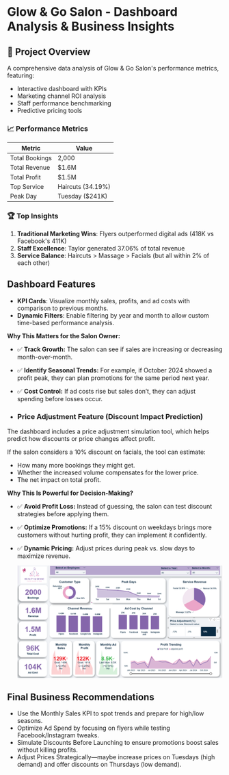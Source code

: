 # Glow & Go Salon - Dashboard Analysis & Business Insights

## 📌 Project Overview
A comprehensive data analysis of Glow & Go Salon's performance metrics, featuring:
- Interactive dashboard with KPIs
- Marketing channel ROI analysis
- Staff performance benchmarking
- Predictive pricing tools

### 📈 Performance Metrics
| Metric | Value |
|--------|-------|
| Total Bookings | 2,000 |
| Total Revenue | $1.6M |
| Total Profit | $1.5M |
| Top Service | Haircuts (34.19%) |
| Peak Day | Tuesday ($241K) |

### 🏆 Top Insights
1. **Traditional Marketing Wins**: Flyers outperformed digital ads (418K vs Facebook's 411K)
2. **Staff Excellence**: Taylor generated 37.06% of total revenue
3. **Service Balance**: Haircuts > Massage > Facials (but all within 2% of each other)

## Dashboard Features
-  **KPI Cards**: Visualize monthly sales, profits, and ad costs with comparison to previous months.
-  **Dynamic Filters**: Enable filtering by year and month to allow custom time-based performance analysis.

**Why This Matters for the Salon Owner:**
- ✅ **Track Growth:** The salon can see if sales are increasing or decreasing month-over-month.
- ✅ **Identify Seasonal Trends:** For example, if October 2024 showed a profit peak, they can plan promotions for the same period next year.
- ✅ **Cost Control:** If ad costs rise but sales don’t, they can adjust spending before losses occur.

- ### **Price Adjustment Feature (Discount Impact Prediction)**
The dashboard includes a price adjustment simulation tool, which helps predict how discounts or price changes affect profit.

If the salon considers a 10% discount on facials, the tool can estimate:
- How many more bookings they might get.
- Whether the increased volume compensates for the lower price.
- The net impact on total profit.

**Why This Is Powerful for Decision-Making?**
- ✅ **Avoid Profit Loss:** Instead of guessing, the salon can test discount strategies before applying them.
- ✅ **Optimize Promotions:** If a 15% discount on weekdays brings more customers without hurting profit, they can implement it confidently.
- ✅ **Dynamic Pricing:** Adjust prices during peak vs. slow days to maximize revenue.

  ![Salon Dashboard Preview](https://github.com/maiimamdooh/Glow-Go-beauty-salon-analysis/blob/main/Dashboard.png) 

## Final Business Recommendations
- Use the Monthly Sales KPI to spot trends and prepare for high/low seasons.
- Optimize Ad Spend by focusing on flyers while testing Facebook/Instagram tweaks.
- Simulate Discounts Before Launching to ensure promotions boost sales without killing profits.
- Adjust Prices Strategically—maybe increase prices on Tuesdays (high demand) and offer discounts on Thursdays (low demand).




